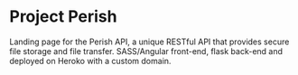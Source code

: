 # Project Perish
Landing page for the Perish API, a unique RESTful API that provides secure file storage and file transfer.  SASS/Angular front-end, flask back-end and deployed on Heroko with a custom domain.
